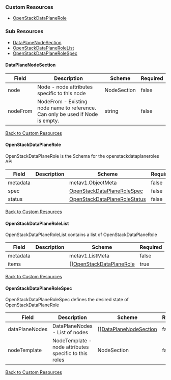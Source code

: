
### Custom Resources

* [OpenStackDataPlaneRole](#openstackdataplanerole)

### Sub Resources

* [DataPlaneNodeSection](#dataplanenodesection)
* [OpenStackDataPlaneRoleList](#openstackdataplanerolelist)
* [OpenStackDataPlaneRoleSpec](#openstackdataplanerolespec)

#### DataPlaneNodeSection



| Field | Description | Scheme | Required |
| ----- | ----------- | ------ | -------- |
| node | Node - node attributes specific to this node | NodeSection | false |
| nodeFrom | NodeFrom - Existing node name to reference. Can only be used if Node is empty. | string | false |

[Back to Custom Resources](#custom-resources)

#### OpenStackDataPlaneRole

OpenStackDataPlaneRole is the Schema for the openstackdataplaneroles API

| Field | Description | Scheme | Required |
| ----- | ----------- | ------ | -------- |
| metadata |  | metav1.ObjectMeta | false |
| spec |  | [OpenStackDataPlaneRoleSpec](#openstackdataplanerolespec) | false |
| status |  | [OpenStackDataPlaneRoleStatus](#openstackdataplanerolestatus) | false |

[Back to Custom Resources](#custom-resources)

#### OpenStackDataPlaneRoleList

OpenStackDataPlaneRoleList contains a list of OpenStackDataPlaneRole

| Field | Description | Scheme | Required |
| ----- | ----------- | ------ | -------- |
| metadata |  | metav1.ListMeta | false |
| items |  | [][OpenStackDataPlaneRole](#openstackdataplanerole) | true |

[Back to Custom Resources](#custom-resources)

#### OpenStackDataPlaneRoleSpec

OpenStackDataPlaneRoleSpec defines the desired state of OpenStackDataPlaneRole

| Field | Description | Scheme | Required |
| ----- | ----------- | ------ | -------- |
| dataPlaneNodes | DataPlaneNodes - List of nodes | [][DataPlaneNodeSection](#dataplanenodesection) | false |
| nodeTemplate | NodeTemplate - node attributes specific to this roles | NodeSection | false |

[Back to Custom Resources](#custom-resources)
